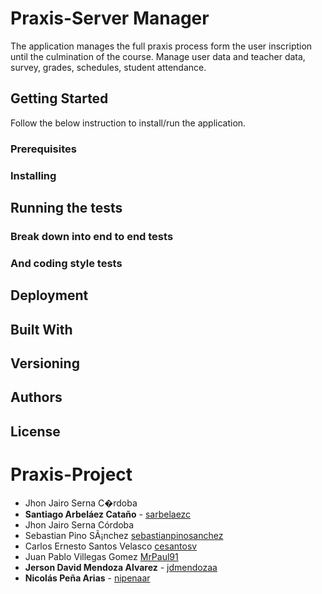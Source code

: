 # Praxis-Server Manager

The application manages the full praxis process form the user inscription until the culmination of the course.
Manage user data and teacher data, survey, grades, schedules, student attendance.

## Getting Started

Follow the below instruction to install/run the application.

### Prerequisites

[//]: # (What things you need to install the software and how to install them.)

### Installing

[//]: # (A step by step series of examples that tell you how to get a development env running.)

## Running the tests

[//]: # (Explain how to run the automated tests for this system.)

### Break down into end to end tests

[//]: # (Explain what these tests test and why.)

### And coding style tests

[//]: # (Explain what these tests test and why.)

## Deployment

[//]: # (Add additional notes about how to deploy this on a live system.)

## Built With

## Versioning

## Authors

## License

# Praxis-Project

* Jhon Jairo Serna C�rdoba
* **Santiago Arbeláez Cataño** - [sarbelaezc](https://github.com/sarbelaezc)
* Jhon Jairo Serna Córdoba
* Sebastian Pino SÃ¡nchez [sebastianpinosanchez](https://github.com/sebastianpinosanchez)
* Carlos Ernesto Santos Velasco  [cesantosv](https://github.com/cesantosv)
* Juan Pablo Villegas Gomez [MrPaul91](https://github.com/MrPaul91)
* **Jerson David Mendoza Alvarez** - [jdmendozaa](https://github.com/jdmendozaa)
* **Nicolás Peña Arias** - [nipenaar](https://github.com/nipenaar)

